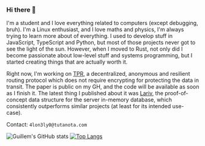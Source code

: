 ### Hi there 👋

I'm a student and I love everything related to computers (except debugging, bruh). I'm a Linux enthusiast, and I love maths and physics, I'm always trying to learn more about of everything. I used to develop stuff in JavaScript, TypeScript and Python, but most of those projects never got to see the light of the sun. However, when I moved to Rust, not only did I become passionate about low-level stuff and systems programming, but I started creating things that are actually worth it.

Right now, I'm working on [TPR](https://github.com/Alonely0/tpr), a decentralized, anonymous and resilient routing protocol which does not require encrypting for protecting the data in transit. The paper is public on my GH, and the code will be available as soon as I finish it. The latest thing I published about it was [Lariv](https://github.com/Alonely0/Lariv), the proof-of-concept data structure for the server in-memory database, which consistently outperforms similar projects (at least for its intended use-case).

Contact: `4lon3ly0@tutanota.com`


![Guillem's GitHub stats](https://github-readme-stats.vercel.app/api?username=Alonely0&show_icons=true&theme=gruvbox) [![Top Langs](https://github-readme-stats.vercel.app/api/top-langs/?username=alonely0&hide=HTML&exclude_repo=verdugo,verdugo-web,yuzu-protest,payload-mimikatz-procdump-for-rubber-ducky,password_generator,blockchain-particles,dotfiles&layout=compact&theme=gruvbox&count_weight=1)](https://github.com/alonely0/github-readme-stats)
